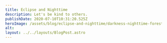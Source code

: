 ```yaml
---
title: Eclipse and Nighttime
description: Let's be kind to others.
publishDate: 2020-07-10T10:31:20.525Z
heroImage: /assets/blog/eclipse-and-nighttime/darkness-nighttime-forest-wander.jpg
alt: 
layout: ../../layouts/BlogPost.astro
---
```


